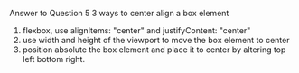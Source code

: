 Answer to Question 5
3 ways to center align a box element

1. flexbox, use alignItems: "center" and justifyContent: "center"
2. use width and height of the viewport to move the box element to center
3. position absolute the box element and place it to center by altering top left bottom right.
